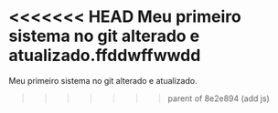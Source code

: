 <<<<<<< HEAD
Meu primeiro sistema no git alterado e atualizado.ffddwffwwdd
=======
Meu primeiro sistema no git alterado e atualizado.
>>>>>>> parent of 8e2e894 (add js)

